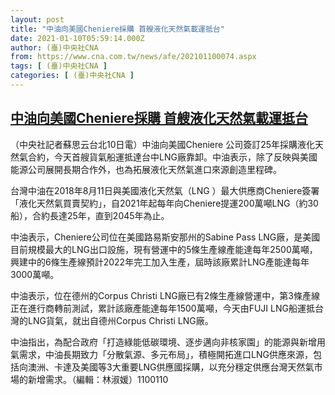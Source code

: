 ```yaml
---
layout: post
title: "中油向美國Cheniere採購 首艘液化天然氣載運抵台"
date: 2021-01-10T05:59:14.000Z
author: (臺)中央社CNA
from: https://www.cna.com.tw/news/afe/202101100074.aspx
tags: [ (臺)中央社CNA ]
categories: [ (臺)中央社CNA ]
---
```

<!--1610258354000-->
[中油向美國Cheniere採購 首艘液化天然氣載運抵台](https://www.cna.com.tw/news/afe/202101100074.aspx)
------

<div>
<div></div><div class="paragraph"><p>（中央社記者蘇思云台北10日電）中油向美國Cheniere 公司簽訂25年採購液化天然氣合約，今天首艘貨氣船運抵達台中LNG廠靠卸。中油表示，除了反映與美國能源公司展開長期合作外，也為拓展液化天然氣進口來源創造里程碑。</p><p>台灣中油在2018年8月11日與美國液化天然氣（LNG ）最大供應商Cheniere簽署「液化天然氣買賣契約」，自2021年起每年向Cheniere提運200萬噸LNG（約30船），合約長達25年，直到2045年為止。</p><p>中油表示，Cheniere公司位在美國路易斯安那州的Sabine Pass LNG廠，是美國目前規模最大的LNG出口設施，現有營運中的5條生產線產能達每年2500萬噸，興建中的6條生產線預計2022年完工加入生產，屆時該廠累計LNG產能達每年3000萬噸。</p><p>中油表示，位在德州的Corpus Christi LNG廠已有2條生產線營運中，第3條產線正在進行商轉前測試，累計該廠產能達每年1500萬噸，今天由FUJI LNG船運抵台灣的LNG貨氣，就出自德州Corpus Christi LNG廠。</p><p>中油指出，為配合政府「打造綠能低碳環境、逐步邁向非核家園」的能源與新增用氣需求，中油長期致力「分散氣源、多元布局」，積極開拓進口LNG供應來源，包括向澳洲、卡達及美國等3大重要LNG供應國採購，以充分穩定供應台灣天然氣市場的新增需求。（編輯：林淑媛）1100110</p></div>
</div>
